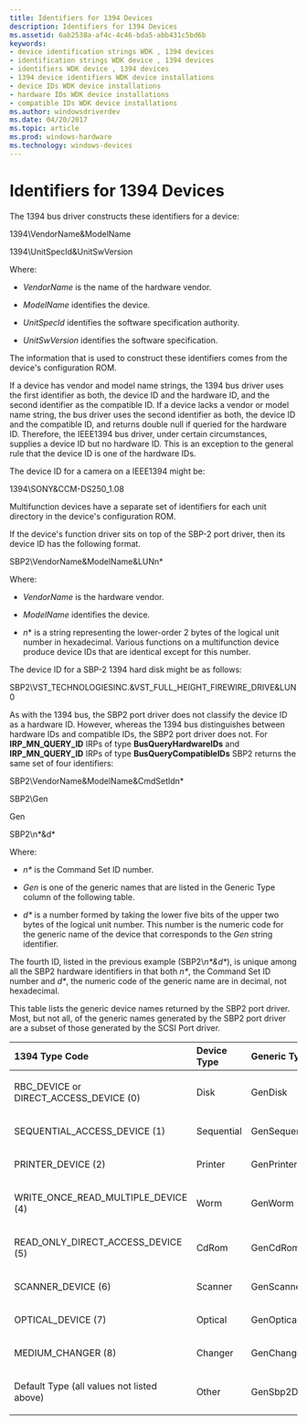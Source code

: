 ```yaml
---
title: Identifiers for 1394 Devices
description: Identifiers for 1394 Devices
ms.assetid: 6ab2538a-af4c-4c46-bda5-abb431c5bd6b
keywords:
- device identification strings WDK , 1394 devices
- identification strings WDK device , 1394 devices
- identifiers WDK device , 1394 devices
- 1394 device identifiers WDK device installations
- device IDs WDK device installations
- hardware IDs WDK device installations
- compatible IDs WDK device installations
ms.author: windowsdriverdev
ms.date: 04/20/2017
ms.topic: article
ms.prod: windows-hardware
ms.technology: windows-devices
---
```


# Identifiers for 1394 Devices





The 1394 bus driver constructs these identifiers for a device:

1394\\VendorName&ModelName

1394\\UnitSpecId&UnitSwVersion

Where:

-   *VendorName* is the name of the hardware vendor.

-   *ModelName* identifies the device.

-   *UnitSpecId* identifies the software specification authority.

-   *UnitSwVersion* identifies the software specification.

The information that is used to construct these identifiers comes from the device's configuration ROM.

If a device has vendor and model name strings, the 1394 bus driver uses the first identifier as both, the device ID and the hardware ID, and the second identifier as the compatible ID. If a device lacks a vendor or model name string, the bus driver uses the second identifier as both, the device ID and the compatible ID, and returns double null if queried for the hardware ID. Therefore, the IEEE1394 bus driver, under certain circumstances, supplies a device ID but no hardware ID. This is an exception to the general rule that the device ID is one of the hardware IDs.

The device ID for a camera on a IEEE1394 might be:

1394\\SONY&CCM-DS250_1.08

Multifunction devices have a separate set of identifiers for each unit directory in the device's configuration ROM.

If the device's function driver sits on top of the SBP-2 port driver, then its device ID has the following format.

SBP2\\VendorName&ModelName&LUNn\*

Where:

-   *VendorName* is the hardware vendor.

-   *ModelName* identifies the device.

-   *n*\* is a string representing the lower-order 2 bytes of the logical unit number in hexadecimal. Various functions on a multifunction device produce device IDs that are identical except for this number.

The device ID for a SBP-2 1394 hard disk might be as follows:

SBP2\\VST_TECHNOLOGIESINC.&VST_FULL_HEIGHT_FIREWIRE_DRIVE&LUN0

As with the 1394 bus, the SBP2 port driver does not classify the device ID as a hardware ID. However, whereas the 1394 bus distinguishes between hardware IDs and compatible IDs, the SBP2 port driver does not. For **IRP_MN_QUERY_ID** IRPs of type **BusQueryHardwareIDs** and **IRP_MN_QUERY_ID** IRPs of type **BusQueryCompatibleIDs** SBP2 returns the same set of four identifiers:

SBP2\\VendorName&ModelName&CmdSetIdn\*

SBP2\\Gen

Gen

SBP2\\n\*&d\*

Where:

-   *n\** is the Command Set ID number.

-   *Gen* is one of the generic names that are listed in the Generic Type column of the following table.

-   *d\** is a number formed by taking the lower five bits of the upper two bytes of the logical unit number. This number is the numeric code for the generic name of the device that corresponds to the *Gen* string identifier.

The fourth ID, listed in the previous example (SBP2\\*n\*&d\**), is unique among all the SBP2 hardware identifiers in that both *n\**, the Command Set ID number and *d\**, the numeric code of the generic name are in decimal, not hexadecimal.

This table lists the generic device names returned by the SBP2 port driver. Most, but not all, of the generic names generated by the SBP2 port driver are a subset of those generated by the SCSI Port driver.

<table>
<colgroup>
<col width="33%" />
<col width="33%" />
<col width="33%" />
</colgroup>
<thead>
<tr class="header">
<th align="left">1394 Type Code</th>
<th align="left">Device Type</th>
<th align="left">Generic Type</th>
</tr>
</thead>
<tbody>
<tr class="odd">
<td align="left"><p>RBC_DEVICE or DIRECT_ACCESS_DEVICE (0)</p></td>
<td align="left"><p>Disk</p></td>
<td align="left"><p>GenDisk</p></td>
</tr>
<tr class="even">
<td align="left"><p>SEQUENTIAL_ACCESS_DEVICE (1)</p></td>
<td align="left"><p>Sequential</p></td>
<td align="left"><p>GenSequential</p></td>
</tr>
<tr class="odd">
<td align="left"><p>PRINTER_DEVICE (2)</p></td>
<td align="left"><p>Printer</p></td>
<td align="left"><p>GenPrinter</p></td>
</tr>
<tr class="even">
<td align="left"><p>WRITE_ONCE_READ_MULTIPLE_DEVICE (4)</p></td>
<td align="left"><p>Worm</p></td>
<td align="left"><p>GenWorm</p></td>
</tr>
<tr class="odd">
<td align="left"><p>READ_ONLY_DIRECT_ACCESS_DEVICE (5)</p></td>
<td align="left"><p>CdRom</p></td>
<td align="left"><p>GenCdRom</p></td>
</tr>
<tr class="even">
<td align="left"><p>SCANNER_DEVICE (6)</p></td>
<td align="left"><p>Scanner</p></td>
<td align="left"><p>GenScanner</p></td>
</tr>
<tr class="odd">
<td align="left"><p>OPTICAL_DEVICE (7)</p></td>
<td align="left"><p>Optical</p></td>
<td align="left"><p>GenOptical</p></td>
</tr>
<tr class="even">
<td align="left"><p>MEDIUM_CHANGER (8)</p></td>
<td align="left"><p>Changer</p></td>
<td align="left"><p>GenChanger</p></td>
</tr>
<tr class="odd">
<td align="left"><p>Default Type (all values not listed above)</p></td>
<td align="left"><p>Other</p></td>
<td align="left"><p>GenSbp2Device</p></td>
</tr>
</tbody>
</table>

 

 

 





